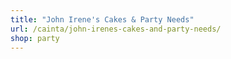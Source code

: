 ```yaml
---
title: "John Irene's Cakes & Party Needs"
url: /cainta/john-irenes-cakes-and-party-needs/
shop: party
---
```

